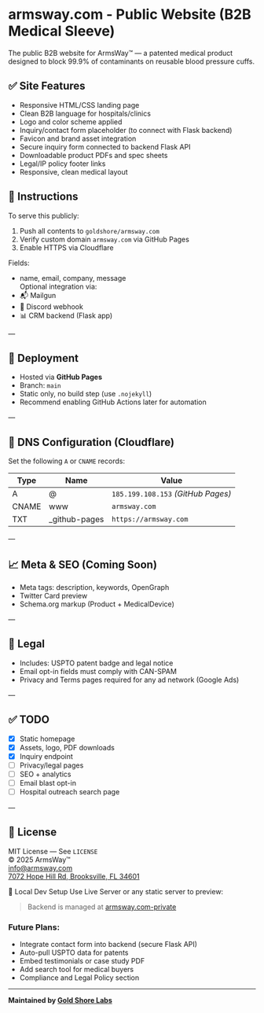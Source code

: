 # armsway.com - Public Website (B2B Medical Sleeve)

The public B2B website for ArmsWay™ — a patented medical product designed to block 99.9% of contaminants on reusable blood pressure cuffs.

## ✅ Site Features
- Responsive HTML/CSS landing page
- Clean B2B language for hospitals/clinics
- Logo and color scheme applied
- Inquiry/contact form placeholder (to connect with Flask backend)
- Favicon and brand asset integration
- Secure inquiry form connected to backend Flask API
- Downloadable product PDFs and spec sheets
- Legal/IP policy footer links
- Responsive, clean medical layout

## 🧠 Instructions
To serve this publicly:
1. Push all contents to `goldshore/armsway.com`
2. Verify custom domain `armsway.com` via GitHub Pages
3. Enable HTTPS via Cloudflare

Fields:
- name, email, company, message  
Optional integration via:
- 📬 Mailgun
- 💬 Discord webhook
- 📊 CRM backend (Flask app)

—

## 🚀 Deployment

- Hosted via **GitHub Pages**
- Branch: `main`
- Static only, no build step (use `.nojekyll`)
- Recommend enabling GitHub Actions later for automation

—

## 📌 DNS Configuration (Cloudflare)

Set the following `A` or `CNAME` records:

| Type | Name         | Value                              |
|------|--------------|-------------------------------------|
| A    | @            | `185.199.108.153` *(GitHub Pages)* |
| CNAME| www          | `armsway.com`                      |
| TXT  | _github-pages| `https://armsway.com`              |

—

## 📈 Meta & SEO (Coming Soon)

- Meta tags: description, keywords, OpenGraph  
- Twitter Card preview
- Schema.org markup (Product + MedicalDevice)

—

## 📌 Legal

- Includes: USPTO patent badge and legal notice
- Email opt-in fields must comply with CAN-SPAM
- Privacy and Terms pages required for any ad network (Google Ads)

—

## ✅ TODO

- [x] Static homepage
- [x] Assets, logo, PDF downloads
- [x] Inquiry endpoint
- [ ] Privacy/legal pages
- [ ] SEO + analytics
- [ ] Email blast opt-in
- [ ] Hospital outreach search page

—

## 📜 License

MIT License — See `LICENSE`  
© 2025 ArmsWay™  
[info@armsway.com](mailto:info@armsway.com)  
[7072 Hope Hill Rd, Brooksville, FL 34601](https://maps.google.com/?q=7072+Hope+Hill+Rd,+Brooksville,+FL)

🧪 Local Dev Setup
Use Live Server or any static server to preview:

> Backend is managed at [armsway.com-private](https://github.com/goldshore/armsway.com-private)

### Future Plans:
- Integrate contact form into backend (secure Flask API)
- Auto-pull USPTO data for patents
- Embed testimonials or case study PDF
- Add search tool for medical buyers
- Compliance and Legal Policy section

---
**Maintained by [Gold Shore Labs](https://goldshore.foundation)**